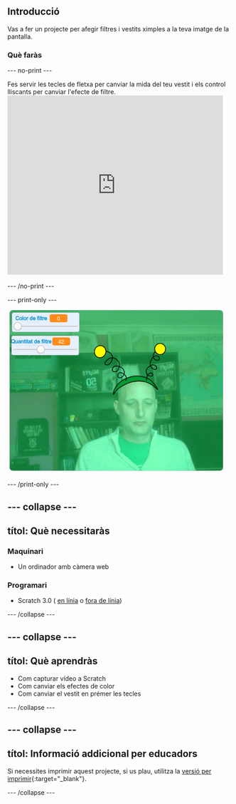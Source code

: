 ## Introducció

Vas a fer un projecte per afegir filtres i vestits ximples a la teva imatge de la pantalla.

### Què faràs

--- no-print ---

Fes servir les tecles de fletxa per canviar la mida del teu vestit i els control lliscants per canviar l'efecte de filtre. <iframe src="https://scratch.mit.edu/projects/381995604/embed" allowtransparency="true" width="485" height="402" frameborder="0" scrolling="no" allowfullscreen mark="crwd-mark"></iframe>

--- /no-print ---

--- print-only ---

![Projecte acabat](images/final.png)

--- /print-only ---

--- collapse ---
---
títol: Què necessitaràs
---

### Maquinari

+ Un ordinador amb càmera web

### Programari

+ Scratch 3.0 ( [en línia](http://rpf.io/scratchon) o [fora de línia](http://rpf.io/scratchoff))

--- /collapse ---

--- collapse ---
---
títol: Què aprendràs
---

- Com capturar vídeo a Scratch
- Com canviar els efectes de color
- Com canviar el vestit en prémer les tecles

--- /collapse ---

--- collapse ---
---
títol: Informació addicional per educadors
---

Si necessites imprimir aquest projecte, si us plau, utilitza la [versió per imprimir](https://projects.raspberrypi.org/en/projects/scratchchat-filters/print){:target="_blank"}.

--- /collapse ---
